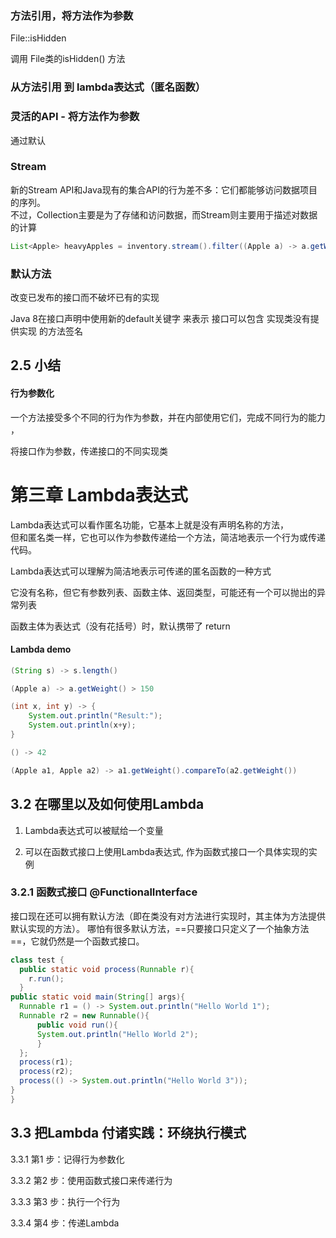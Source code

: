 ### 方法引用，将方法作为参数
File::isHidden

调用 File类的isHidden() 方法

### 从方法引用 到 lambda表达式（匿名函数）


### 灵活的API - 将方法作为参数
通过默认


### Stream
新的Stream API和Java现有的集合API的行为差不多：它们都能够访问数据项目的序列。     
不过，Collection主要是为了存储和访问数据，而Stream则主要用于描述对数据的计算

```java
List<Apple> heavyApples = inventory.stream().filter((Apple a) -> a.getWeight() > 150).collect(toList());
```

### 默认方法
改变已发布的接口而不破坏已有的实现

Java 8在接口声明中使用新的default关键字 来表示 接口可以包含 实现类没有提供实现 的方法签名

## 2.5 小结
#### 行为参数化
一个方法接受多个不同的行为作为参数，并在内部使用它们，完成不同行为的能力 ， 

将接口作为参数，传递接口的不同实现类

# 第三章 Lambda表达式
Lambda表达式可以看作匿名功能，它基本上就是没有声明名称的方法，  
但和匿名类一样，它也可以作为参数传递给一个方法，简洁地表示一个行为或传递代码。

Lambda表达式可以理解为简洁地表示可传递的匿名函数的一种方式

它没有名称，但它有参数列表、函数主体、返回类型，可能还有一个可以抛出的异常列表

函数主体为表达式（没有花括号）时，默认携带了 return

#### Lambda demo
```java
(String s) -> s.length()

(Apple a) -> a.getWeight() > 150

(int x, int y) -> {
    System.out.println("Result:");
    System.out.println(x+y);
}

() -> 42

(Apple a1, Apple a2) -> a1.getWeight().compareTo(a2.getWeight())
```


## 3.2 在哪里以及如何使用Lambda
1. Lambda表达式可以被赋给一个变量

2. 可以在函数式接口上使用Lambda表达式, 作为函数式接口一个具体实现的实例

### 3.2.1 函数式接口  @FunctionalInterface
接口现在还可以拥有默认方法（即在类没有对方法进行实现时，其主体为方法提供默认实现的方法）。
哪怕有很多默认方法，==只要接口只定义了一个抽象方法==，它就仍然是一个函数式接口。

```java
class test {
  public static void process(Runnable r){
    r.run();
  }
public static void main(String[] args){
  Runnable r1 = () -> System.out.println("Hello World 1");
  Runnable r2 = new Runnable(){
      public void run(){
      System.out.println("Hello World 2");
      }
  };
  process(r1);
  process(r2);
  process(() -> System.out.println("Hello World 3"));
}
}
```


## 3.3 把Lambda 付诸实践：环绕执行模式

3.3.1 第1 步：记得行为参数化

3.3.2 第2 步：使用函数式接口来传递行为

3.3.3 第3 步：执行一个行为

3.3.4 第4 步：传递Lambda









